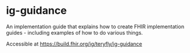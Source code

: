 # ig-guidance
An implementation guide that explains how to create FHIR implementation guides - including examples of how to do various things.

Accessible at https://build.fhir.org/ig/teryfly/ig-guidance
